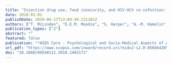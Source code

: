 ```yaml
---
title: "Injection drug use, food insecurity, and HIV-HCV co-infection: a longitudinal cohort analysis"
date: 2018-01-01
publishDate: 2019-06-17T13:04:49.231101Z
authors: ["T. McLinden", "E.E.M. Moodie", "S. Harper", "A.-M. Hamelin", "A. Anema", "W. Aibibula", "M.B. Klein", "J. Cox"]
publication_types: ["2"]
abstract: ""
featured: false
publication: "*AIDS Care - Psychological and Socio-Medical Aspects of AIDS/HIV*"
url_pdf: "https://www.scopus.com/inward/record.uri?eid=2-s2.0-85046430582&doi=10.1080%2f09540121.2018.1465171&partnerID=40&md5=31b85782473f4c4ddd7a096f7272790b"
doi: "10.1080/09540121.2018.1465171"
---
```


